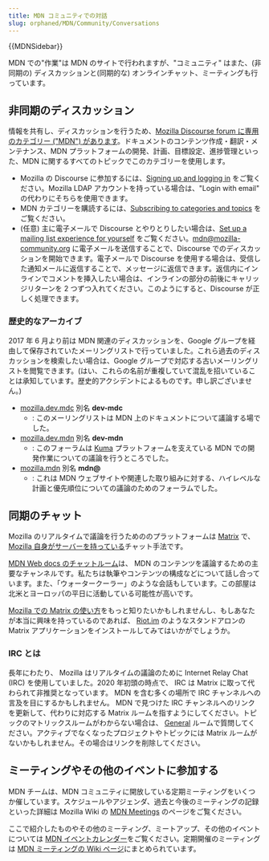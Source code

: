 ```yaml
---
title: MDN コミュニティでの対話
slug: orphaned/MDN/Community/Conversations
---
```


{{MDNSidebar}}

MDN での"作業"は MDN のサイトで行われますが、"コミュニティ" はまた、(非同期の) ディスカッションと(同期的な) オンラインチャット、ミーティングも行っています。

## 非同期のディスカッション

情報を共有し、ディスカッションを行うため、[Mozilla Discourse forum に専用のカテゴリー ("MDN") があります](https://discourse.mozilla-community.org/c/mdn)。ドキュメントのコンテンツ作成・翻訳・メンテナンス、MDN プラットフォームの開発、計画、目標設定、進捗管理といった、MDN に関するすべてのトピックでこのカテゴリーを使用します。

- Mozilla の Discourse に参加するには、[Signing up and logging in](https://discourse.mozilla-community.org/t/signing-up-and-logging-in/16017) をご覧ください。Mozilla LDAP アカウントを持っている場合は、"Login with email" の代わりにそちらを使用できます。
- MDN カテゴリーを購読するには、[Subscribing to categories and topics](https://discourse.mozilla-community.org/t/subscribing-to-categories-and-topics/16024) をご覧ください。
- (任意) 主に電子メールで Discourse とやりとりしたい場合は、[Set up a mailing list experience for yourself](https://discourse.mozilla-community.org/t/mailman-mode/15279) をご覧ください。[mdn@mozilla-community.org](mailto://mdn@mozilla-community.org) に電子メールを送信することで、Discourse でのディスカッションを開始できます。電子メールで Discourse を使用する場合は、受信した通知メールに返信することで、メッセージに返信できます。返信内にインラインでコメントを挿入したい場合は、インラインの部分の前後にキャリッジリターンを 2 つずつ入れてください。このようにすると、Discourse が正しく処理できます。

### 歴史的なアーカイブ

2017 年 6 月より前は MDN 関連のディスカッションを、Google グループを経由して保存されていたメーリングリストで行っていました。これら過去のディスカッションを検索したい場合は、Google グループで対応する古いメーリングリストを閲覧できます。(はい、これらの名前が重複していて混乱を招いていることは承知しています。歴史的アクシデントによるものです。申し訳ございません。)

- [mozilla.dev.mdc](https://groups.google.com/forum/#!forum/mozilla.dev.mdc) 別名 **dev-mdc**
  - : このメーリングリストは MDN 上のドキュメントについて議論する場でした。
- [mozilla.dev.mdn](https://groups.google.com/forum/#!forum/mozilla.dev.mdn) 別名 **dev-mdn**
  - : このフォーラムは [Kuma](/ja/docs/Project:MDN/Kuma) プラットフォームを支えている MDN での開発作業についての議論を行うところでした。
- [mozilla.mdn](https://groups.google.com/forum/#!forum/mozilla.mdn) 別名 **mdn@**
  - : これは MDN ウェブサイトや関連した取り組みに対する、ハイレベルな計画と優先順位についての議論のためのフォーラムでした。

## 同期のチャット

Mozilla のリアルタイムで議論を行うためののプラットフォームは [Matrix](https://matrix.org/) で、 [Mozilla 自身がサーバーを持っている](https://chat.mozilla.org/)チャット手法です。

[MDN Web docs のチャットルーム](https://chat.mozilla.org/#/room/#mdn:mozilla.org)は、 MDN のコンテンツを議論するための主要なチャンネルです。私たちは執筆やコンテンツの構成などについて話し合っています。また、「ウォータークーラー」のような会話もしています。この部屋は北米とヨーロッパの平日に活動している可能性が高いです。

[Mozilla での Matrix の使い方](https://wiki.mozilla.org/Matrix)をもっと知りたいかもしれませんし、もしあなたが本当に興味を持っているのであれば、 [Riot.im](https://about.riot.im/) のようなスタンドアロンの Matrix アプリケーションをインストールしてみてはいかがでしょうか。

### IRC とは

長年にわたり、 Mozilla はリアルタイムの議論のために Internet Relay Chat (IRC) を使用していました。2020 年初頭の時点で、 IRC は Matrix に取って代わられて非推奨となっています。 MDN を含む多くの場所で IRC チャンネルへの言及を目にするかもしれません。 MDN で見つけた IRC チャンネルへのリンクを更新して、代わりに対応する Matrix ルームを指すようにしてください。トピックのマトリックスルームがわからない場合は、 [General](https://chat.mozilla.org/#/room/#general:mozilla.org) ルームで質問してください。アクティブでなくなったプロジェクトやトピックには Matrix ルームがないかもしれません。その場合はリンクを削除してください。

## ミーティングやその他のイベントに参加する

MDN チームは、MDN コミュニティに開放している定期ミーティングをいくつか催しています。スケジュールやアジェンダ、過去と今後のミーティングの記録といった詳細は Mozilla Wiki の [MDN Meetings](https://wiki.mozilla.org/MDN/Meetings) のページをご覧ください。

ここで紹介したものやその他のミーティング、ミートアップ、その他のイベントについては [MDN イベントカレンダー](https://www.google.com/calendar/embed?src=mozilla.com_2d35383434313235392d323530%40resource.calendar.google.com)をご覧ください。定期開催のミーティングは [MDN ミーティングの Wiki ページ](https://wiki.mozilla.org/MDN/Meetings)にまとめられています。
